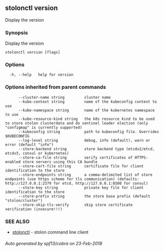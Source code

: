 ## stolonctl version

Display the version

### Synopsis

Display the version

```
stolonctl version [flags]
```

### Options

```
  -h, --help   help for version
```

### Options inherited from parent commands

```
      --cluster-name string         cluster name
      --kube-context string         name of the kubeconfig context to use
      --kube-namespace string       name of the kubernetes namespace to use
      --kube-resource-kind string   the k8s resource kind to be used to store stolon clusterdata and do sentinel leader election (only "configmap" is currently supported)
      --kubeconfig string           path to kubeconfig file. Overrides $KUBECONFIG
      --log-level string            debug, info (default), warn or error (default "info")
      --store-backend string        store backend type (etcdv2/etcd, etcdv3, consul or kubernetes)
      --store-ca-file string        verify certificates of HTTPS-enabled store servers using this CA bundle
      --store-cert-file string      certificate file for client identification to the store
      --store-endpoints string      a comma-delimited list of store endpoints (use https scheme for tls communication) (defaults: http://127.0.0.1:2379 for etcd, http://127.0.0.1:8500 for consul)
      --store-key string            private key file for client identification to the store
      --store-prefix string         the store base prefix (default "stolon/cluster")
      --store-skip-tls-verify       skip store certificate verification (insecure!!!)
```

### SEE ALSO

* [stolonctl](stolonctl.md)	 - stolon command line client

###### Auto generated by spf13/cobra on 23-Feb-2018
